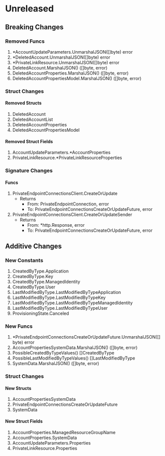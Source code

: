 # Unreleased

## Breaking Changes

### Removed Funcs

1. *AccountUpdateParameters.UnmarshalJSON([]byte) error
1. *DeletedAccount.UnmarshalJSON([]byte) error
1. *PrivateLinkResource.UnmarshalJSON([]byte) error
1. DeletedAccount.MarshalJSON() ([]byte, error)
1. DeletedAccountProperties.MarshalJSON() ([]byte, error)
1. DeletedAccountPropertiesModel.MarshalJSON() ([]byte, error)

### Struct Changes

#### Removed Structs

1. DeletedAccount
1. DeletedAccountList
1. DeletedAccountProperties
1. DeletedAccountPropertiesModel

#### Removed Struct Fields

1. AccountUpdateParameters.*AccountProperties
1. PrivateLinkResource.*PrivateLinkResourceProperties

### Signature Changes

#### Funcs

1. PrivateEndpointConnectionsClient.CreateOrUpdate
	- Returns
		- From: PrivateEndpointConnection, error
		- To: PrivateEndpointConnectionsCreateOrUpdateFuture, error
1. PrivateEndpointConnectionsClient.CreateOrUpdateSender
	- Returns
		- From: *http.Response, error
		- To: PrivateEndpointConnectionsCreateOrUpdateFuture, error

## Additive Changes

### New Constants

1. CreatedByType.Application
1. CreatedByType.Key
1. CreatedByType.ManagedIdentity
1. CreatedByType.User
1. LastModifiedByType.LastModifiedByTypeApplication
1. LastModifiedByType.LastModifiedByTypeKey
1. LastModifiedByType.LastModifiedByTypeManagedIdentity
1. LastModifiedByType.LastModifiedByTypeUser
1. ProvisioningState.Canceled

### New Funcs

1. *PrivateEndpointConnectionsCreateOrUpdateFuture.UnmarshalJSON([]byte) error
1. AccountPropertiesSystemData.MarshalJSON() ([]byte, error)
1. PossibleCreatedByTypeValues() []CreatedByType
1. PossibleLastModifiedByTypeValues() []LastModifiedByType
1. SystemData.MarshalJSON() ([]byte, error)

### Struct Changes

#### New Structs

1. AccountPropertiesSystemData
1. PrivateEndpointConnectionsCreateOrUpdateFuture
1. SystemData

#### New Struct Fields

1. AccountProperties.ManagedResourceGroupName
1. AccountProperties.SystemData
1. AccountUpdateParameters.Properties
1. PrivateLinkResource.Properties
